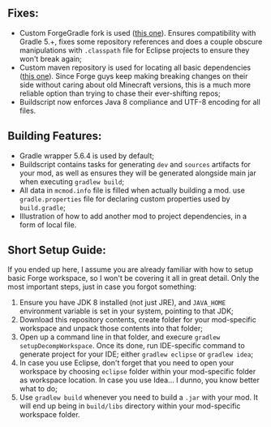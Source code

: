 ## Fixes:

- Custom ForgeGradle fork is used ([this one](https://github.com/juanmuscaria/ForgeGradle)). Ensures compatibility with Gradle 5.+, fixes some repository references and does a couple obscure manipulations with `.classpath` file for Eclipse projects to ensure they won't break again;
- Custom maven repository is used for locating all basic dependencies ([this one](https://github.com/juanmuscaria/maven)). Since Forge guys keep making breaking changes on their side without caring about old Minecraft versions, this is a much more reliable option than trying to chase their ever-shifting repos;
- Buildscript now enforces Java 8 compliance and UTF-8 encoding for all files.

## Building Features:

- Gradle wrapper 5.6.4 is used by default;
- Buildscript contains tasks for generating `dev` and `sources` artifacts for your mod, as well as ensures they will be generated alongside main jar when executing `gradlew build`;
- All data in `mcmod.info` file is filled when actually building a mod. use `gradle.properties` file for declaring custom properties used by `build.gradle`;
- Illustration of how to add another mod to project dependencies, in a form of local file.

## Short Setup Guide:

If you ended up here, I assume you are already familiar with how to setup basic Forge workspace, so I won't be covering it all in great detail. Only the most important steps, just in case you forgot something:

1. Ensure you have JDK 8 installed (not just JRE), and `JAVA_HOME` environment variable is set in your system, pointing to that JDK;
2. Download this repository contents, create folder for your mod-specific workspace and unpack those contents into that folder;
3. Open up a command line in that folder, and execure `gradlew setupDecompWorkspace`. Once its done, run IDE-specific command to generate project for your IDE; either `gradlew eclipse` or `gradlew idea`;
4. In case you use Eclipse, don't forget that you need to open your workspace by choosing `eclipse` folder within your mod-specific folder as workspace location. In case you use Idea... I dunno, you know better what to do;
5. Use `gradlew build` whenever you need to build a `.jar` with your mod. It will end up being in `build/libs` directory within your mod-specific workspace folder.